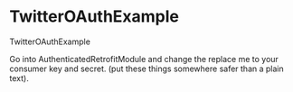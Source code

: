 # TwitterOAuthExample
TwitterOAuthExample

Go into AuthenticatedRetrofitModule and change the replace me to your consumer key and secret. (put these things somewhere safer than a plain text).
